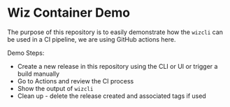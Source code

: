 # Wiz Container Demo

The purpose of this repository is to easily demonstrate how the `wizcli` can be used in a CI pipeline, we are using GitHub actions here.

Demo Steps:

* Create a new release in this repository using the CLI or UI or trigger a build manually
* Go to Actions and review the CI process
* Show the output of `wizcli`
* Clean up - delete the release created and associated tags if used